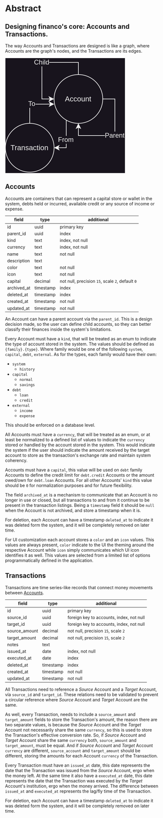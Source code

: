 # Abstract

## Designing financo's core: Accounts and Transactions.

The way Accounts and Transactions are designed is like a graph, where Accounts are the graph's
nodes, and the Transactions are its edges.

<img src="Account-Abstract.drawio.svg" alt="diagram">

## Accounts
Accounts are containers that can represent a capital store or wallet in the system, debts held 
or incurred, available credit or any source of income or expense.

| field       | type      | additional                                       |
|-------------|-----------|--------------------------------------------------|
| id          | uuid      | primary key                                      |
| parent_id   | uuid      | index                                            |
| kind        | text      | index, not null                                  |
| currency    | text      | index, not null                                  |
| name        | text      | not null                                         |
| description | text      |                                                  |
| color       | text      | not null                                         |
| icon        | text      | not null                                         |
| capital     | decimal   | not null, precision `15`, scale `2`, default `0` |
| archived_at | timestamp | index                                            |
| deleted_at  | timestamp | index                                            |
| created_at  | timestamp | not null                                         |
| updated_at  | timestamp | not null                                         |

An Account can have a parent account vía the `parent_id`. This is a design decision made, so the
user can define child accounts, so they can better classify their finances inside the system's
limitations.

Every Account must have a `kind`, that will be treated as an enum to indicate the type of account
stored in the system. The values should be defined as `{family}.{type}`. Where family would be 
one of the following `system`, `capital`, `debt`, `external`.
As for the types, each family would have their own:
- `system`
  - `history`
- `capital`
  - `normal`
  - `savings`
- `debt`
  - `loan`
  - `credit`
- `external`
  - `income`
  - `expense`

This should be enforced on a database level.

All Accounts must have a `currency`, that will be treated as an enum, or at least be normalized 
to a defined list of values to indicate the `currency` stored or handled by the account stored 
in the system. This would indicate the system if the user should indicate the amount received by the
target account to store as the transaction's exchange rate and maintain system coherency.

Accounts must have a `capital`, this value will be used on `debt` family Accounts to define the 
credit limit for `debt.credit` Accounts or the amount owed/own for `debt.loan` Accounts. For all 
other Accounts' `kind` this value should be `0` for normalization purposes and for future
flexibility.

The field `archived_at` is a mechanism to communicate that an Account is no longer in use or closed,
but all transactions to and from it continue to be present in the transaction listings. Being a 
`timestamp` field it should be `null` when the Account is not archived, and store a timestamp when
it is.

For deletion, each Account can have a timestamp `deleted_at` to indicate it was deleted form the 
system, and it will be completely removed on later time.

For UI customization each account stores a `color` and an `icon` values. This values are always 
present, `color` indicate to the UI the theming around the respective Account while `icon` 
simply communicates which UI icon identifies it as well. This values are selected from a limited 
list of options programmatically defined in the application.

## Transactions
Transactions are time series-like records that connect money movements between
[Accounts](#accounts).

| field         | type      | additional                               |
|---------------|-----------|------------------------------------------|
| id            | uuid      | primary key                              |
| source_id     | uuid      | foreign key to accounts, index, not null |
| target_id     | uuid      | foreign key to accounts, index, not null |
| source_amount | decimal   | not null, precision `15`, scale `2`      |
| target_amount | decimal   | not null, precision `15`, scale `2`      |
| notes         | text      |                                          |
| issued_at     | date      | index, not null                          |
| executed_at   | date      | index                                    |
| deleted_at    | timestamp | index                                    |
| created_at    | timestamp | not null                                 |
| updated_at    | timestamp | not null                                 |

All Transactions need to reference a *Source* Account and a *Target* Account, vía `source_id` 
and `target_id`. These relations need to be validated to prevent a circular reference where 
*Source* Account and *Target* Account are the same.

As well, every Transaction, needs to include a `source_amount` and `target_amount` fields to store
the Transaction's amount, the reason there are two separate values, is because the *Source* 
Account and the *Target* Account not necessarily share the same `currency`, so this is used to 
store the Transaction's effective conversion rate. So, if *Source* Account and *Target* Account 
share the same `currency` both, `source_amount` and `target_amount`, must be equal. And if 
*Source* Account and *Target* Account `currency` are different, `source_account` and 
`target_amount` should be different, storing the amounts for each Account `currency` of the 
Transaction.

Every Transaction must have an `issued_at` date, this date represents the date that the 
Transaction was issued from the *Source* Account, ergo when the money left. At the same time it also 
have a `executed_at` date, this date represents the date that the Transaction was executed by 
the *Target* Account's institution, ergo when the money arrived. The difference between 
`issued_at` and `executed_at` represents the lag/fly time of the Transaction.

For deletion, each Account can have a timestamp `deleted_at` to indicate it was deleted form the 
system, and it will be completely removed on later time.
